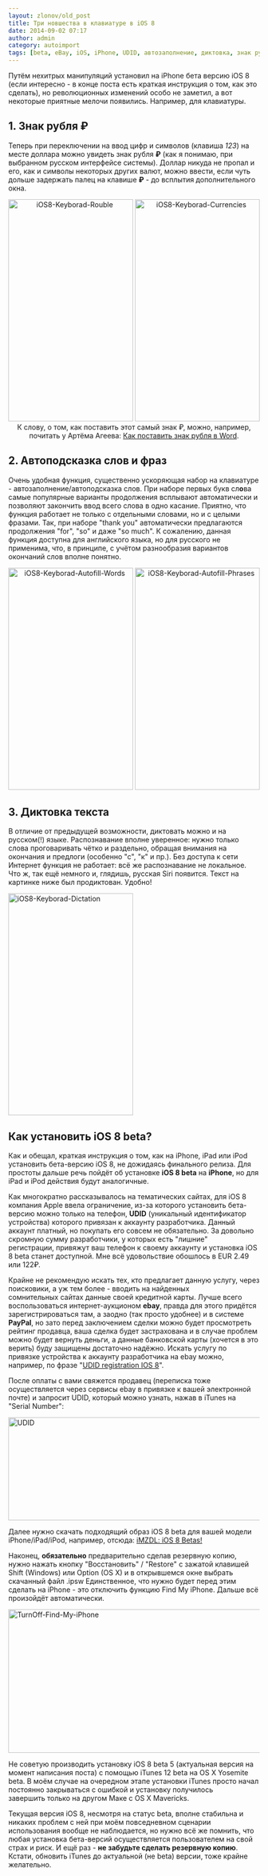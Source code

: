 ```yaml
---
layout: zlonov/old_post
title: Три новшества в клавиатуре в iOS 8
date: 2014-09-02 07:17
author: admin
category: autoimport
tags: [beta, eBay, iOS, iPhone, UDID, автозаполнение, диктовка, знак рубля, клавиатура, набор, полезное, текст]
---
```

Путём нехитрых манипуляций установил на iPhone бета версию iOS 8 (если интересно - в конце поста есть краткая инструкция о том, как это сделать), но революционных изменений особо не заметил, а вот некоторые приятные мелочи появились. Например, для клавиатуры.
<h2>1. Знак рубля ₽</h2>
Теперь при переключении на ввод цифр и символов (клавиша <em>123</em>) на месте доллара можно увидеть знак рубля <strong>₽</strong> (как я понимаю, при выбранном русском интерфейсе системы). Доллар никуда не пропал и его, как и символы некоторых других валют, можно ввести, если чуть дольше задержать палец на клавише <strong>₽</strong> - до всплытия дополнительного окна.
<p style="text-align: center;"><a href="/assets/uploads/iOS8-Keyborad-Rouble.png"><img class="alignnone wp-image-5798" src="/assets/uploads/iOS8-Keyborad-Rouble-576x1024.png" alt="iOS8-Keyborad-Rouble" width="250" height="444" /></a> <a href="/assets/uploads/iOS8-Keyborad-Currencies.png"><img class="alignnone wp-image-5799" src="/assets/uploads/iOS8-Keyborad-Currencies-576x1024.png" alt="iOS8-Keyborad-Currencies" width="250" height="444" /></a>
К слову, о том, как поставить этот самый знак ₽, можно, например, почитать у Артёма Агеева: <a href="http://bit.ly/1CjYCvl" target="_blank">Как поставить знак рубля в Word</a>.
<h2>2. Автоподсказка слов и фраз</h2>
Очень удобная функция, существенно ускоряющая набор на клавиатуре - автозаполнение/автоподсказка слов. При наборе первых букв сл<strong>о</strong>ва самые популярные варианты продолжения всплывают автоматически и позволяют закончить ввод всего слова в одно касание. Приятно, что функция работает не только с отдельными словами, но и с целыми фразами. Так, при наборе "thank you" автоматически предлагаются продолжения "for", "so" и даже "so much". К сожалению, данная функция доступна для английского языка, но для русского не применима, что, в принципе, с учётом разнообразия вариантов окончаний слов вполне понятно.
<p style="text-align: center;"><a href="/assets/uploads/iOS8-Keyborad-Autofill-Words.png"><img class="alignnone wp-image-5801" src="/assets/uploads/iOS8-Keyborad-Autofill-Words-576x1024.png" alt="iOS8-Keyborad-Autofill-Words" width="250" height="444" /></a> <a href="/assets/uploads/iOS8-Keyborad-Autofill-Phrases.png"><img class="alignnone wp-image-5802" src="/assets/uploads/iOS8-Keyborad-Autofill-Phrases-576x1024.png" alt="iOS8-Keyborad-Autofill-Phrases" width="250" height="444" /></a>

<h2 style="text-align: left;">3. Диктовка текста</h2>
<p style="text-align: left;">В отличие от предыдущей возможности, диктовать можно и на русском(!) языке. Распознавание вполне уверенное: нужно только слова проговаривать чётко и раздельно, обращая внимания на окончания и предлоги (особенно "с", "к" и пр.). Без доступа к сети Интернет функция не работает: всё же распознавание не локальное. Что ж, так ещё немного и, глядишь, русская Siri появится. Текст на картинке ниже был продиктован. Удобно!
<p style="text-align: left;"><a href="/assets/uploads/iOS8-Keyborad-Dictation.png"><img class="wp-image-5803 aligncenter" src="/assets/uploads/iOS8-Keyborad-Dictation-576x1024.png" alt="iOS8-Keyborad-Dictation" width="250" height="444" /></a>

<h2 style="text-align: left;">Как установить iOS 8 beta?</h2>
<p style="text-align: left;">Как и обещал, краткая инструкция о том, как на iPhone, iPad или iPod установить бета-версию iOS 8, не дожидаясь финального релиза. Для простоты дальше речь пойдёт об установке <strong>iOS 8 beta</strong> на <strong>iPhone</strong>, но для iPad и iPod действия будут аналогичные.
<p style="text-align: left;">Как многократно рассказывалось на тематических сайтах, для iOS 8 компания Apple ввела ограничение, из-за которого установить бета-версию можно только на телефон, <strong>UDID</strong> (уникальный идентификатор устройства) которого привязан к аккаунту разработчика. Данный аккаунт платный, но покупать его совсем не обязательно. За довольно скромную сумму разработчики, у которых есть "лишние" регистрации, привяжут ваш телефон к своему аккаунту и установка iOS 8 beta станет доступной. Мне всё удовольствие обошлось в EUR 2.49 или 122₽.
<p style="text-align: left;">Крайне не рекомендую искать тех, кто предлагает данную услугу, через поисковики, а уж тем более - вводить на найденных сомнительных сайтах данные своей кредитной карты. Лучше всего воспользоваться интернет-аукционом <strong>ebay</strong>, правда для этого придётся зарегистрироваться там, а заодно (так просто удобнее) и в системе <strong>PayPal</strong>, но зато перед заключением сделки можно будет просмотреть рейтинг продавца, ваша сделка будет застрахована и в случае проблем можно будет вернуть деньги, а данные банковской карты (хочется в это верить) буду защищены достаточно надёжно. Искать услугу по привязке устройства к аккаунту разработчика на ebay можно, например, по фразе "<a href="http://bit.ly/1qVkKmJ" target="_blank">UDID registration IOS 8</a>".
<p style="text-align: left;">После оплаты с вами свяжется продавец (переписка тоже осуществляется через сервисы ebay в привязке к вашей электронной почте) и запросит UDID, который можно узнать, нажав в iTunes на "Serial Number":
<p style="text-align: left;"><a href="/assets/uploads/UDID.png"><img class="alignnone size-full wp-image-5804" src="/assets/uploads/UDID.png" alt="UDID" width="814" height="206" /></a>
<p style="text-align: left;">Далее нужно скачать подходящий образ iOS 8 beta для вашей модели iPhone/iPad/iPod, например, отсюда: <a href="http://bit.ly/1qwxJy2" target="_blank">iMZDL: iOS 8 Betas!</a>
<p style="text-align: left;">Наконец, <strong>обязательно</strong> предварительно сделав резервную копию, нужно нажать кнопку "Восстановить" / "Restore" с зажатой клавишей Shift (Windows) или Option (OS X) и в открывшемся окне выбрать скачанный файл .ipsw Единственное, что нужно будет перед этим сделать на iPhone - это отключить функцию Find My iPhone. Дальше всё произойдёт автоматически.
<p style="text-align: left;"><a href="/assets/uploads/TurnOff-Find-My-iPhone.png"><img class="size-full wp-image-5805 aligncenter" src="/assets/uploads/TurnOff-Find-My-iPhone.png" alt="TurnOff-Find-My-iPhone" width="602" height="287" /></a>
<p style="text-align: left;">Не советую производить установку iOS 8 beta 5 (актуальная версия на момент написания поста) с помощью iTunes 12 beta на OS X Yosemite beta. В моём случае на очередном этапе установки iTunes просто начал постоянно закрываться с ошибкой и установку получилось завершить только на другом Маке с OS X Mavericks.
<p style="text-align: left;">Текущая версия iOS 8, несмотря на статус beta, вполне стабильна и никаких проблем с ней при моём повседневном сценарии использования вообще не наблюдается, но нужно всё же помнить, что любая установка бета-версий осуществляется пользователем на свой страх и риск. И ещё раз - <strong>не забудьте сделать резервную копию</strong>. Кстати, обновить iTunes до актуальной (не beta) версии, тоже крайне желательно.
